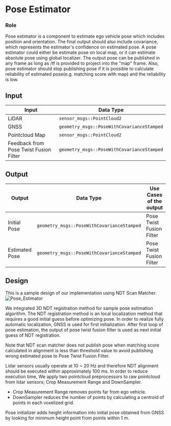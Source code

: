 Pose Estimator
==============

### Role
Pose estimator is a component to estimate ego vehicle pose which includes position and orientation. The final output should also include covariance, which represents the estimator's confidence on estimated pose. A pose estimator could either be estimate pose on local map, or it can estimate absolute pose using global localizer. The output pose can be published in any frame as long as /tf is provided to project into the "map" frame. Also, pose estimator should stop publishing pose if it is possible to calculate reliability of estimated pose(e.g. matching score with map) and the reliability is low.

## Input

| Input          | Data Type                                            |
|----------------|------------------------------------------------------|
| LiDAR          | `sensor_msgs::PointCloud2`                            |
| GNSS           | `geometry_msgs::PoseWithCovarianceStamped`           |
| Pointcloud Map | `sensor_msgs::PointCloud2`                            |
| Feedback from<br>Pose Twist Fusion Filter | `geometry_msgs::PoseWithCovarianceStamped` |

## Output

| Output         | Data Type                                   | Use Cases of the output         |
|----------------|---------------------------------------------|---------------------------------|
| Initial Pose   | `geometry_msgs::PoseWithCovarianceStamped`  | Pose Twist Fusion Filter        |
| Estimated Pose | `geometry_msgs::PoseWithCovarianceStamped`  | Pose Twist Fusion Filter        |

## Design

This is a sample design of our implementation using NDT Scan Matcher. 
![Pose_Estimator](/design/img/PoseEstimator.svg)

We integrated 3D NDT registration method for sample pose estimation algorithm. The NDT registration method is an local localization method that requires a good initial guess before optimizing pose. In order to realize fully automatic localization, GNSS is used for first initialization. After first loop of pose estimation, the output of pose twist fusion filter is used as next initial guess of NDT registration.

Note that NDT scan matcher does not publish pose when matching score calculated in alignment is less than threshold value to avoid publishing wrong estimated pose to Pose Twist Fusion Filter.

Lidar sensors usually operate at 10 ~ 20 Hz and therefore NDT alignment should be executed within approximately 100 ms. In order to reduce execution time, We apply two pointcloud preprocessors to raw pointcloud from lidar sensors; Crop Measurement Range and DownSampler.
- Crop Measurement Range removes points far from ego vehicle.
- DownSampler reduces the number of points by calculating a centroid of points in each voxelized grid.

Pose initializer adds height information into initial pose obtained from GNSS by looking for minimum height point from points within 1 m. 
